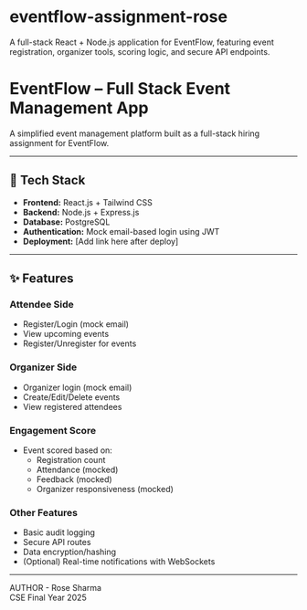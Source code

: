 # eventflow-assignment-rose
A full-stack React + Node.js application for EventFlow, featuring event registration, organizer tools, scoring logic, and secure API endpoints.

# EventFlow – Full Stack Event Management App

A simplified event management platform built as a full-stack hiring assignment for EventFlow.

---

## 🔧 Tech Stack

- **Frontend:** React.js + Tailwind CSS
- **Backend:** Node.js + Express.js
- **Database:** PostgreSQL
- **Authentication:** Mock email-based login using JWT
- **Deployment:** [Add link here after deploy]

---

## ✨ Features

### Attendee Side
- Register/Login (mock email)
- View upcoming events
- Register/Unregister for events

### Organizer Side
- Organizer login (mock email)
- Create/Edit/Delete events
- View registered attendees

### Engagement Score
- Event scored based on:
  - Registration count
  - Attendance (mocked)
  - Feedback (mocked)
  - Organizer responsiveness (mocked)

### Other Features
- Basic audit logging
- Secure API routes
- Data encryption/hashing
- (Optional) Real-time notifications with WebSockets

---

AUTHOR - Rose Sharma <br> CSE Final Year 2025 <br/>

